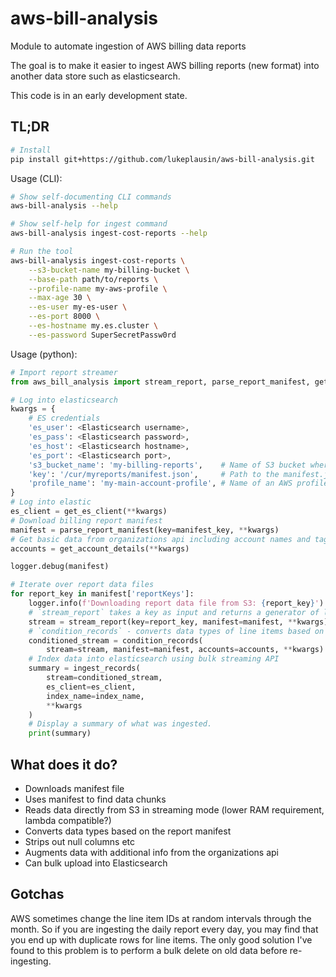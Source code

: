 # aws-bill-analysis

Module to automate ingestion of AWS billing data reports

The goal is to make it easier to ingest AWS billing reports (new format) into another data store such as elasticsearch.

This code is in an early development state.

## TL;DR

```bash
# Install
pip install git+https://github.com/lukeplausin/aws-bill-analysis.git
```

Usage (CLI):

```bash
# Show self-documenting CLI commands
aws-bill-analysis --help

# Show self-help for ingest command
aws-bill-analysis ingest-cost-reports --help

# Run the tool
aws-bill-analysis ingest-cost-reports \
    --s3-bucket-name my-billing-bucket \
    --base-path path/to/reports \
    --profile-name my-aws-profile \
    --max-age 30 \
    --es-user my-es-user \
    --es-port 8000 \
    --es-hostname my.es.cluster \
    --es-password SuperSecretPassw0rd
```

Usage (python):

```python
# Import report streamer
from aws_bill_analysis import stream_report, parse_report_manifest, get_account_details, get_es_client, ingest_records, logger

# Log into elasticsearch
kwargs = {
    # ES credentials
    'es_user': <Elasticsearch username>,
    'es_pass': <Elasticsearch password>,
    'es_host': <Elasticsearch hostname>,
    'es_port': <Elasticsearch port>,
    's3_bucket_name': 'my-billing-reports',    # Name of S3 bucket where billing reports live
    'key': '/cur/myreports/manifest.json',     # Path to the manifest.json file of the report
    'profile_name': 'my-main-account-profile', # Name of an AWS profile (credentials chain) to use for S3 and Organizations access
}
# Log into elastic
es_client = get_es_client(**kwargs)
# Download billing report manifest
manifest = parse_report_manifest(key=manifest_key, **kwargs)
# Get basic data from organizations api including account names and tags
accounts = get_account_details(**kwargs)

logger.debug(manifest)

# Iterate over report data files
for report_key in manifest['reportKeys']:
    logger.info(f'Downloading report data file from S3: {report_key}')
    # `stream_report` takes a key as input and returns a generator of line items in dictionary format
    stream = stream_report(key=report_key, manifest=manifest, **kwargs)
    # `condition_records` - converts data types of line items based on the spec in the manifest (ie turns date into date, number into number etc...) and augments with metadata from organizations api such as account name
    conditioned_stream = condition_records(
        stream=stream, manifest=manifest, accounts=accounts, **kwargs)
    # Index data into elasticsearch using bulk streaming API
    summary = ingest_records(
        stream=conditioned_stream,
        es_client=es_client,
        index_name=index_name,
        **kwargs
    )
    # Display a summary of what was ingested.
    print(summary)
```

## What does it do?

* Downloads manifest file
* Uses manifest to find data chunks
* Reads data directly from S3 in streaming mode (lower RAM requirement, lambda compatible?)
* Converts data types based on the report manifest
* Strips out null columns etc
* Augments data with additional info from the organizations api
* Can bulk upload into Elasticsearch

## Gotchas

AWS sometimes change the line item IDs at random intervals through the month. So if you are ingesting the daily report every day, you may find that you end up with duplicate rows for line items. The only good solution I've found to this problem is to perform a bulk delete on old data before re-ingesting.
